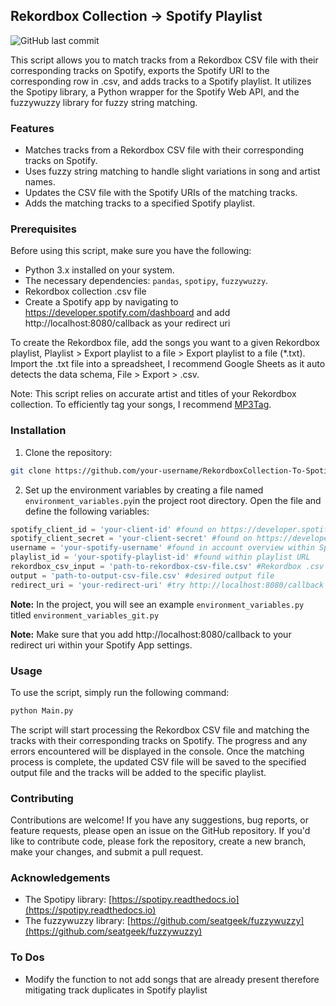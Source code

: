 ## Rekordbox Collection -> Spotify Playlist

![GitHub last commit](https://img.shields.io/github/last-commit/oldman-gg/Rekordbox-Spotify-URI-Finder)

This script allows you to match tracks from a Rekordbox CSV file with their corresponding tracks on Spotify, exports the Spotify URI to the corresponding row in .csv, and adds tracks to a Spotify playlist. It utilizes the Spotipy library, a Python wrapper for the Spotify Web API, and the fuzzywuzzy library for fuzzy string matching.

### Features
- Matches tracks from a Rekordbox CSV file with their corresponding tracks on Spotify.
- Uses fuzzy string matching to handle slight variations in song and artist names.
- Updates the CSV file with the Spotify URIs of the matching tracks.
- Adds the matching tracks to a specified Spotify playlist.

### Prerequisites
Before using this script, make sure you have the following:

- Python 3.x installed on your system.
- The necessary dependencies: `pandas`, `spotipy`, `fuzzywuzzy`.
- Rekordbox collection .csv file
- Create a Spotify app by navigating to https://developer.spotify.com/dashboard and add http://localhost:8080/callback as your redirect uri

To create the Rekordbox file, add the songs you want to a given Rekordbox playlist, Playlist > Export playlist to a file > Export playlist to a file (*.txt).
Import the .txt file into a spreadsheet, I recommend Google Sheets as it auto detects the data schema, File > Export > .csv.  
  
Note: This script relies on accurate artist and titles of your Rekordbox collection.  To efficiently tag your songs, I recommend [MP3Tag](https://www.mp3tag.de/).

### Installation
1. Clone the repository:

```bash
git clone https://github.com/your-username/RekordboxCollection-To-SpotifyPlaylist.git
```

2. Set up the environment variables by creating a file named `environment_variables.py`in the project root directory. Open the file and define the following variables:
```python
spotify_client_id = 'your-client-id' #found on https://developer.spotify.com/
spotify_client_secret = 'your-client-secret' #found on https://developer.spotify.com/
username = 'your-spotify-username' #found in account overview within Spotify profile
playlist_id = 'your-spotify-playlist-id' #found within playlist URL
rekordbox_csv_input = 'path-to-rekordbox-csv-file.csv' #Rekordbox .csv
output = 'path-to-output-csv-file.csv' #desired output file
redirect_uri = 'your-redirect-uri' #try http://localhost:8080/callback
```
**Note:** In the project, you will see an example `environment_variables.py` titled `environment_variables_git.py`

**Note:** Make sure that you add http://localhost:8080/callback to your redirect uri within your Spotify App settings.

### Usage
To use the script, simply run the following command:
```bash
python Main.py
```
The script will start processing the Rekordbox CSV file and matching the tracks with their corresponding tracks on Spotify. The progress and any errors encountered will be displayed in the console. Once the matching process is complete, the updated CSV file will be saved to the specified output file and the tracks will be added to the specific playlist.
### Contributing

Contributions are welcome! If you have any suggestions, bug reports, or feature requests, please open an issue on the GitHub repository. If you'd like to contribute code, please fork the repository, create a new branch, make your changes, and submit a pull request.

### Acknowledgements

- The Spotipy library: [https://spotipy.readthedocs.io](https://spotipy.readthedocs.io)
- The fuzzywuzzy library: [https://github.com/seatgeek/fuzzywuzzy](https://github.com/seatgeek/fuzzywuzzy)

### To Dos
- Modify the function to not add songs that are already present therefore mitigating track duplicates in Spotify playlist
